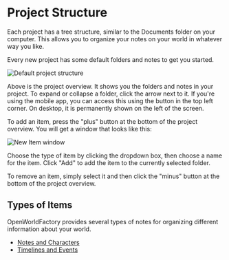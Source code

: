 # Project Structure

Each project has a tree structure, similar to the Documents folder on your
computer. This allows you to organize your notes on your world in whatever way
you like.

Every new project has some default folders and notes to get you started.

![Default project structure](default_project_structure.png)

Above is the project overview. It shows you the folders and notes in your
project. To expand or collapse a folder, click the arrow next to it. If you're
using the mobile app, you can access this using the button in the top left
corner. On desktop, it is permanently shown on the left of the screen.

To add an item, press the "plus" button at the bottom of the project overview.
You will get a window that looks like this:

![New Item window](new_item.png)

Choose the type of item by clicking the dropdown box, then choose a name for the
item. Click "Add" to add the item to the currently selected folder.

To remove an item, simply select it and then click the "minus" button at the
bottom of the project overview.

## Types of Items

OpenWorldFactory provides several types of notes for organizing different
information about your world.

- [Notes and Characters](#folders_notes_and_characters)
- [Timelines and Events](#timelines_and_events)
